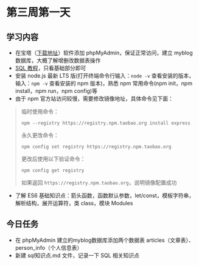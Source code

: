 # 第三周第一天
## 学习内容
* 在宝塔（[下载地址](https://www.bt.cn/)）软件添加 phpMyAdmin，保证正常访问，建立 myblog 数据库，大概了解增删改数据表操作
* [SQL 教程](http://www.runoob.com/sql/sql-tutorial.html)，只看基础部分即可
* 安装 node.js 最新 LTS 版(打开终端命令行输入：`node -v` 查看安装的版本，输入：`npm -v` 查看安装的 npm 版本)，熟悉 npm 常用命令(npm init，npm install，npm run，npm config)等
* 由于 npm 官方站访问较慢，需要修改镜像地址，具体命令见下面：
> 临时使用命令：
> ```
> npm --registry https://registry.npm.taobao.org install express
> ```
> 永久更改命令：
> ```
> npm config set registry https://registry.npm.taobao.org
> ```
> 更改后使用以下验证命令：
> ```
> npm config get registry
> ```
> 如果返回 `https://registry.npm.taobao.org`，说明镜像配置成功
* 了解 ES6 基础知识点：箭头函数，函数默认参数，let/const，模板字符串，解析结构，展开运算符，类 class，模块 Modules

## 今日任务
* 在 phpMyAdmin 建立的myblog数据库添加两个数据表 articles（文章表）、person_info（个人信息表）
* 新建 sql知识点.md 文件，记录一下 SQL 相关知识点

